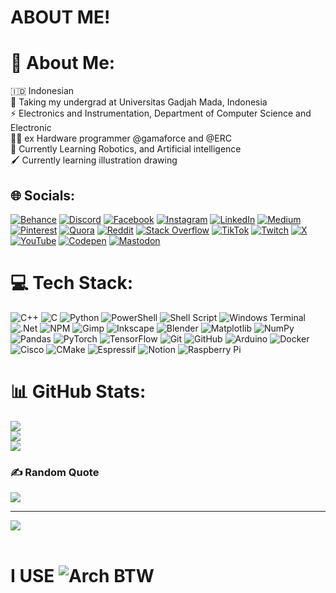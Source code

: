 # ABOUT ME! 

# 💫 About Me:
🇮🇩 Indonesian<br>📑 Taking my undergrad at Universitas Gadjah Mada, Indonesia<br>⚡️ Electronics and Instrumentation, Department of Computer Science and Electronic<br>🧑‍💻 ex Hardware programmer @gamaforce and @ERC<br>🚁 Currently Learning Robotics, and Artificial intelligence<br>🖌️ Currently learning illustration drawing  


## 🌐 Socials:
[![Behance](https://img.shields.io/badge/Behance-1769ff?logo=behance&logoColor=white)](https://www.behance.net/naufalm) [![Discord](https://img.shields.io/badge/Discord-%237289DA.svg?logo=discord&logoColor=white)](https://discord.gg/392609502484103188) [![Facebook](https://img.shields.io/badge/Facebook-%231877F2.svg?logo=Facebook&logoColor=white)](https://www.facebook.com/naufal.m.31) [![Instagram](https://img.shields.io/badge/Instagram-%23E4405F.svg?logo=Instagram&logoColor=white)](https://www.instagram.com/naufal_m_0_4_0_8/) [![LinkedIn](https://img.shields.io/badge/LinkedIn-%230077B5.svg?logo=linkedin&logoColor=white)](https://linkedin.com/in/-) [![Medium](https://img.shields.io/badge/Medium-12100E?logo=medium&logoColor=white)](https://medium.com/@-) [![Pinterest](https://img.shields.io/badge/Pinterest-%23E60023.svg?logo=Pinterest&logoColor=white)](https://pinterest.com/-) [![Quora](https://img.shields.io/badge/Quora-%23B92B27.svg?logo=Quora&logoColor=white)](https://quora.com/profile/-) [![Reddit](https://img.shields.io/badge/Reddit-%23FF4500.svg?logo=Reddit&logoColor=white)](https://reddit.com/user/-) [![Stack Overflow](https://img.shields.io/badge/-Stackoverflow-FE7A16?logo=stack-overflow&logoColor=white)](https://stackoverflow.com/users/-) [![TikTok](https://img.shields.io/badge/TikTok-%23000000.svg?logo=TikTok&logoColor=white)](https://tiktok.com/@-) [![Twitch](https://img.shields.io/badge/Twitch-%239146FF.svg?logo=Twitch&logoColor=white)](https://twitch.tv/-) [![X](https://img.shields.io/badge/X-black.svg?logo=X&logoColor=white)](https://x.com/-) [![YouTube](https://img.shields.io/badge/YouTube-%23FF0000.svg?logo=YouTube&logoColor=white)](https://youtube.com/@-) [![Codepen](https://img.shields.io/badge/Codepen-000000?style=for-the-badge&logo=codepen&logoColor=white)](https://codepen.io/-) [![Mastodon](https://img.shields.io/badge/-MASTODON-%232B90D9?style=for-the-badge&logo=mastodon&logoColor=white)](https://mastodon.social/@-) 

# 💻 Tech Stack:
![C++](https://img.shields.io/badge/c++-%2300599C.svg?style=for-the-badge&logo=c%2B%2B&logoColor=white) ![C](https://img.shields.io/badge/c-%2300599C.svg?style=for-the-badge&logo=c&logoColor=white) ![Python](https://img.shields.io/badge/python-3670A0?style=for-the-badge&logo=python&logoColor=ffdd54) ![PowerShell](https://img.shields.io/badge/PowerShell-%235391FE.svg?style=for-the-badge&logo=powershell&logoColor=white) ![Shell Script](https://img.shields.io/badge/shell_script-%23121011.svg?style=for-the-badge&logo=gnu-bash&logoColor=white) ![Windows Terminal](https://img.shields.io/badge/Windows%20Terminal-%234D4D4D.svg?style=for-the-badge&logo=windows-terminal&logoColor=white) ![.Net](https://img.shields.io/badge/.NET-5C2D91?style=for-the-badge&logo=.net&logoColor=white) ![NPM](https://img.shields.io/badge/NPM-%23CB3837.svg?style=for-the-badge&logo=npm&logoColor=white) ![Gimp](https://img.shields.io/badge/Gimp-657D8B?style=for-the-badge&logo=gimp&logoColor=FFFFFF) ![Inkscape](https://img.shields.io/badge/Inkscape-e0e0e0?style=for-the-badge&logo=inkscape&logoColor=080A13) ![Blender](https://img.shields.io/badge/blender-%23F5792A.svg?style=for-the-badge&logo=blender&logoColor=white) ![Matplotlib](https://img.shields.io/badge/Matplotlib-%23ffffff.svg?style=for-the-badge&logo=Matplotlib&logoColor=black) ![NumPy](https://img.shields.io/badge/numpy-%23013243.svg?style=for-the-badge&logo=numpy&logoColor=white) ![Pandas](https://img.shields.io/badge/pandas-%23150458.svg?style=for-the-badge&logo=pandas&logoColor=white) ![PyTorch](https://img.shields.io/badge/PyTorch-%23EE4C2C.svg?style=for-the-badge&logo=PyTorch&logoColor=white) ![TensorFlow](https://img.shields.io/badge/TensorFlow-%23FF6F00.svg?style=for-the-badge&logo=TensorFlow&logoColor=white) ![Git](https://img.shields.io/badge/git-%23F05033.svg?style=for-the-badge&logo=git&logoColor=white) ![GitHub](https://img.shields.io/badge/github-%23121011.svg?style=for-the-badge&logo=github&logoColor=white) ![Arduino](https://img.shields.io/badge/-Arduino-00979D?style=for-the-badge&logo=Arduino&logoColor=white) ![Docker](https://img.shields.io/badge/docker-%230db7ed.svg?style=for-the-badge&logo=docker&logoColor=white) ![Cisco](https://img.shields.io/badge/cisco-%23049fd9.svg?style=for-the-badge&logo=cisco&logoColor=black) ![CMake](https://img.shields.io/badge/CMake-%23008FBA.svg?style=for-the-badge&logo=cmake&logoColor=white) ![Espressif](https://img.shields.io/badge/espressif-E7352C.svg?style=for-the-badge&logo=espressif&logoColor=white) ![Notion](https://img.shields.io/badge/Notion-%23000000.svg?style=for-the-badge&logo=notion&logoColor=white) ![Raspberry Pi](https://img.shields.io/badge/-RaspberryPi-C51A4A?style=for-the-badge&logo=Raspberry-Pi)
# 📊 GitHub Stats:
![](https://github-readme-stats.vercel.app/api?username=NaufalM479&theme=dark&hide_border=true&include_all_commits=true&count_private=true)<br/>
![](https://github-readme-streak-stats.herokuapp.com/?user=NaufalM479&theme=dark&hide_border=true)<br/>
![](https://github-readme-stats.vercel.app/api/top-langs/?username=NaufalM479&theme=dark&hide_border=true&include_all_commits=true&count_private=true&layout=compact)

### ✍️ Random Quote
![](https://quotes-github-readme.vercel.app/api?type=vetical&theme=dark)

---
[![](https://visitcount.itsvg.in/api?id=NaufalM479&icon=2&color=4)](https://visitcount.itsvg.in)
<br/> <br/>
# I USE ![Arch](https://img.shields.io/badge/Arch%20Linux-1793D1?logo=arch-linux&logoColor=fff&style=for-the-badge) BTW

<!-- credits: https://gprm.itsvg.in -->
